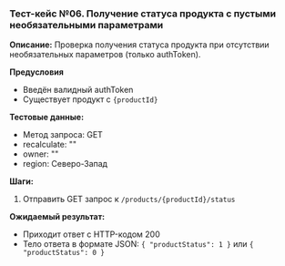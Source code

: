 ### Тест-кейс №06. Получение статуса продукта с пустыми необязательными параметрами

**Описание:** Проверка получения статуса продукта при отсутствии необязательных параметров (только authToken).

**Предусловия**
- Введён валидный authToken
- Существует продукт с `{productId}`

**Тестовые данные:**
- Метод запроса: GET
- recalculate: ""
- owner: ""
- region: Северо-Запад

**Шаги:**
1. Отправить GET запрос к `/products/{productId}/status`

**Ожидаемый результат:**
- Приходит ответ с HTTP-кодом 200
- Тело ответа в формате JSON: `{ "productStatus": 1 }` или `{ "productStatus": 0 }`